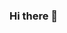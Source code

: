 ### Hi there 👋

<!--
**yujin37/yujin37** is a ✨ _special_ ✨ repository because its `README.md` (this file) appears on your GitHub profile.

Here are some ideas to get you started:

- 🔭 I’m currently working on ...
<a href="https://developer.python.com" target="_blank"><img src="https://img.shields.io/badge/
Python-#3776AB?style=flat-square&logo=Python&logoColor=white"/></a>
<a href="https://developer.C.com" target="_blank"><img src="https://img.shields.io/badge/
Python-#A8B9CC?style=flat-square&logo=C&logoColor=white"/></a>
- 🌱 I’m currently learning programming language(c, python,SQL)
- 👯 I’m looking to collaborate on data analysis
- 🤔 I’m looking for help with good programmer
- 💬 Ask me about something
- 📫 How to reach me: yj061628@gmail.com
- 😄 Pronouns: ...
- ⚡ Fun fact: ...
-->
